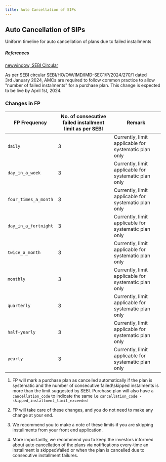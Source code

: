 ```yaml
---
title: Auto Cancellation of SIPs
---
```


## Auto Cancellation of SIPs

Uniform timeline for auto cancellation of plans due to failed installments

##### References
[newwindow, SEBI Circular](/changes/uniformity_in_cancellation_of_sips.pdf ':ignore')

As per SEBI circular SEBI/HO/OW/IMD/IMD-SEC1/P/2024/270/1 dated 3rd January 2024, AMCs are required to follow common practice to allow "number of failed instalments" for a purchase plan. This change is expected to be live by April 1st, 2024.

### Changes in FP

| FP Frequency | No. of consecutive failed installment limit as per SEBI |Remark|
| ---------- | ------------ |------------ |
| `daily` | 3 | Currently, limit applicable for systematic plan only |
| `day_in_a_week` | 3 | Currently, limit applicable for systematic plan only |
| `four_times_a_month` | 3 | Currently, limit applicable for systematic plan only |
| `day_in_a_fortnight` | 3 | Currently, limit applicable for systematic plan only |
| `twice_a_month` | 3 | Currently, limit applicable for systematic plan only |
| `monthly` | 3 | Currently, limit applicable for systematic plan only |
| `quarterly` | 3 | Currently, limit applicable for systematic plan only |
| `half-yearly` | 3 | Currently, limit applicable for systematic plan only |
| `yearly` | 3 | Currently, limit applicable for systematic plan only |


1. FP will mark a purchase plan as cancelled automatically if the plan is systematic and the number of consecutive failed\skipped instalments is more than the limit suggested by SEBI. Purchase plan will also have a `cancellation_code` to indicate the same i.e
`cancellation_code - skipped_installment_limit_exceeded`

2. FP will take care of these changes, and you do not need to make any change at your end.

3. We recommend you to make a note of these limits if you are skipping installments from your front end application.
    
4. More importantly, we recommend you to keep the investors informed about auto cancellation of the plans via notifications every-time an installment is skipped\failed or when the plan is cancelled due to consecutive installment failures.
